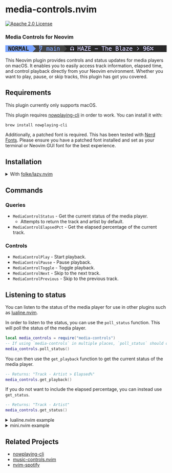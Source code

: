 # media-controls.nvim

[![Apache 2.0 License][license-shield]][license-url]

### Media Controls for Neovim

<img src="preview.gif" width="800em"/> <br>

This Neovim plugin provides controls and status updates for media players on macOS. It enables you to easily access track information, elapsed time, and control playback directly from your Neovim environment. Whether you want to play, pause, or skip tracks, this plugin has got you covered.

## Requirements

This plugin currently only supports macOS.

This plugin requires [nowplaying-cli](https://github.com/kirtan-shah/nowplaying-cli) in order to work. You can install it with:

```bash
brew install nowplaying-cli
```

Additionally, a patched font is required. This has been tested with [Nerd Fonts](https://www.nerdfonts.com/). Please ensure you have a patched font installed and set as your terminal or Neovim GUI font for the best experience.


## Installation

<details>
    <summary>With <a href="https://github.com/folke/lazy.nvim">folke/lazy.nvim</a></summary>

    ```lua
    { 'Vilos92/media-controls.nvim' }
    ```
</details>

## Commands

### Queries

- `MediaControlStatus` - Get the current status of the media player.
  - Attempts to return the track and artist by default.
- `MediaControlElapsedPct` - Get the elapsed percentage of the current track.

### Controls

- `MediaControlPlay` - Start playback.
- `MediaControlPause` - Pause playback.
- `MediaControlToggle` - Toggle playback.
- `MediaControlNext` - Skip to the next track.
- `MediaControlPrevious` - Skip to the previous track.

## Listening to status

You can listen to the status of the media player for use in other plugins such as [lualine.nvim](https://github.com/nvim-lualine/lualine.nvim).

In order to listen to the status, you can use the `poll_status` function. This will poll the status of the media player.

```lua
local media_controls = require("media-controls")
-- If using `media-controls` in multiple places, `poll_status` should only be called once.
media_controls.poll_status()
```

You can then use the `get_playback` function to get the current status of the media player.

```lua
-- Returns: "Track - Artist > Elapsed%"
media_controls.get_playback()
```

If you do not want to include the elapsed percentage, you can instead use `get_status`.

```lua
-- Returns: "Track - Artist"
media_controls.get_status()
```

<details>
    <summary>lualine.nvim example</summary>

    ```lua
    local media_controls = require("media-controls")
    -- If using `media-controls` in multiple places, `poll_status` should only be called once.
    media_controls.poll_status()

    require("lualine").setup({
      options = { theme = "auto" },
      sections = {
        lualine_a = { "mode" },
        lualine_b = { "branch", "diff", "diagnostics" },
        lualine_c = {
          media_controls.get_playback(),
        },
        lualine_x = {
          "filename",
          "encoding",
          "fileformat",
          "filetype",
        },
        lualine_y = { "progress" },
        lualine_z = { "location" },
      },

      inactive_sections = {
        lualine_a = {},
        lualine_b = {},
        lualine_c = {
          media_controls.get_playback(),
        },
        lualine_x = { "filename", "location" },
        lualine_y = {},
        lualine_z = {},
      },
    })
    ```
</details>

<details>
    <summary>mini.nvim example</summary>

    ```lua
    local media_controls = require("media-controls")
    -- If using `media-controls` in multiple places, `poll_status` should only be called once.
    media_controls.poll_status()

    local footer = (function()
      local media_status = ""
      local timer = vim.loop.new_timer()

      timer:start(
        0,
        1000,
        vim.schedule_wrap(function()
          if vim.bo.filetype ~= "ministarter" then
            return
          end

          local new_media_status = media_controls.get_status()
          new_media_status = new_media_status or ""

          if new_media_status == media_status then
            return
          end

          media_status = new_media_status
          MiniStarter.refresh()
        end)
      )

      return function()
        return "Hello,\n\n📅 The current date is " .. os.date("%B %d, %Y") .. "\n\n" .. media_status
      end
    end)()
    ```
</details>

## Related Projects

- [nowplaying-cli](https://github.com/kirtan-shah/nowplaying-cli)
- [music-controls.nvim](https://github.com/AntonVanAssche/music-controls.nvim)
- [nvim-spotify](https://github.com/KadoBOT/nvim-spotify)

<!-- MARKDOWN LINKS & IMAGES -->

[license-shield]: https://img.shields.io/github/license/Vilos92/media-controls.nvim.svg?style=for-the-badge
[license-url]: https://github.com/Vilos92/media-controls.nvim/blob/main/LICENSE
